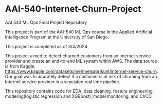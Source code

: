 # AAI-540-Internet-Churn-Project
AAI 540 ML Ops Final Project Repository

This project is part of the AAI-540 ML Ops course in the Applied Artificial Intelligence Program at the University of San Diego.

This project is completed as of 3/4/2024

This project aimed to detect churned customers from an internet service provider and create an end-to-end ML system within AWS. The data source is from Kaggle: https://www.kaggle.com/datasets/mehmetsabrikunt/internet-service-churn. Our goal was to acurately detect if a customer is at risk of churning from an Internet service provider in a simulated real time pipeline. 

This repository contains code for EDA, data cleaning, feature engineering, modeling(logistic regression and XGBoost), model monitoring, and CI/CD.

